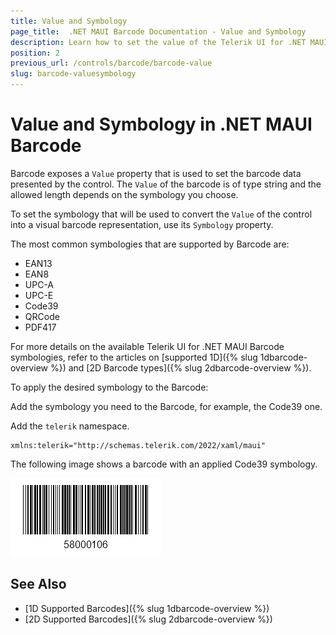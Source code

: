 ```yaml
---
title: Value and Symbology
page_title:  .NET MAUI Barcode Documentation - Value and Symbology
description: Learn how to set the value of the Telerik UI for .NET MAUI Barcode and control the presented data.
position: 2
previous_url: /controls/barcode/barcode-value
slug: barcode-valuesymbology
---
```


# Value and Symbology in .NET MAUI Barcode

Barcode exposes a `Value` property that is used to set the barcode data presented by the control. The `Value` of the barcode is of type string and the allowed length depends on the symbology you choose.

To set the symbology that will be used to convert the `Value` of the control into a visual barcode representation, use its `Symbology` property.

The most common symbologies that are supported by Barcode are:

* EAN13  
* EAN8  
* UPC-A  
* UPC-E  
* Code39  
* QRCode  
* PDF417   

For more details on the available Telerik UI for .NET MAUI Barcode symbologies, refer to the articles on [supported 1D]({% slug 1dbarcode-overview %}) and [2D Barcode types]({% slug 2dbarcode-overview %}).

To apply the desired symbology to the Barcode:

Add the symbology you need to the Barcode, for example, the Code39 one.

<snippet id='barcode-features-symbology'/>

Add the `telerik` namespace.

```XAML
xmlns:telerik="http://schemas.telerik.com/2022/xaml/maui"
```

The following image shows a barcode with an applied Code39 symbology.

![Barcode Symbology](images/barcode_setsymbology_1.png)

## See Also

- [1D Supported Barcodes]({% slug 1dbarcode-overview %})
- [2D Supported Barcodes]({% slug 2dbarcode-overview %})
